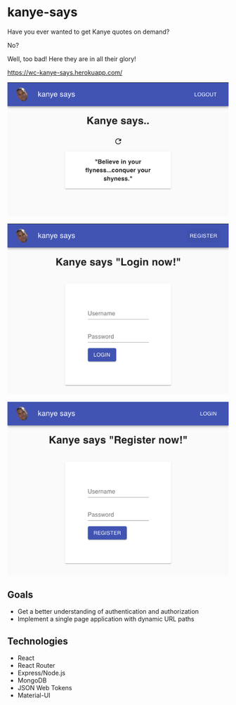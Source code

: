 # kanye-says

Have you ever wanted to get Kanye quotes on demand?

No?

Well, too bad! Here they are in all their glory!

https://wc-kanye-says.herokuapp.com/

![main](https://github.com/chyyeeah/kanye-says/blob/readme-images/images/main.png?raw=true)

![login](https://github.com/chyyeeah/kanye-says/blob/readme-images/images/login.png?raw=true)

![register](https://github.com/chyyeeah/kanye-says/blob/readme-images/images/register.png?raw=true)

## Goals
- Get a better understanding of authentication and authorization
- Implement a single page application with dynamic URL paths

## Technologies
- React
- React Router
- Express/Node.js
- MongoDB
- JSON Web Tokens
- Material-UI